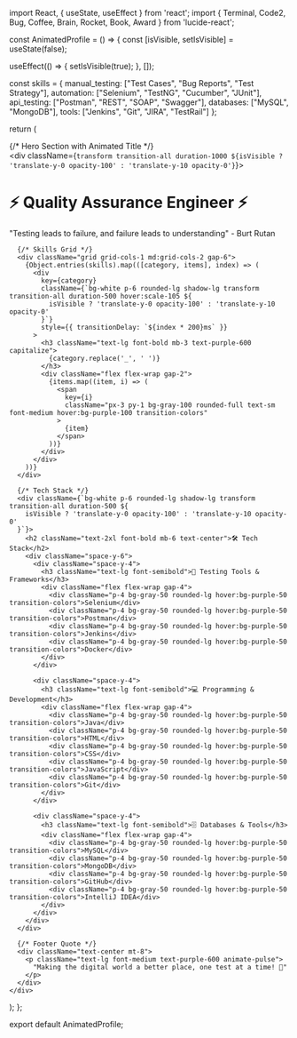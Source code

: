 import React, { useState, useEffect } from 'react';
import { Terminal, Code2, Bug, Coffee, Brain, Rocket, Book, Award } from 'lucide-react';

const AnimatedProfile = () => {
  const [isVisible, setIsVisible] = useState(false);
  
  useEffect(() => {
    setIsVisible(true);
  }, []);

  const skills = {
    manual_testing: ["Test Cases", "Bug Reports", "Test Strategy"],
    automation: ["Selenium", "TestNG", "Cucumber", "JUnit"],
    api_testing: ["Postman", "REST", "SOAP", "Swagger"],
    databases: ["MySQL", "MongoDB"],
    tools: ["Jenkins", "Git", "JIRA", "TestRail"]
  };

  return (
    <div className="w-full max-w-4xl mx-auto p-8 space-y-8">
      {/* Hero Section with Animated Title */}
      <div className="relative overflow-hidden rounded-lg bg-gradient-to-r from-purple-600 to-blue-600 p-8 text-white">
        <div className={`transform transition-all duration-1000 ${isVisible ? 'translate-y-0 opacity-100' : 'translate-y-10 opacity-0'}`}>
          <h1 className="text-4xl font-bold mb-4">⚡ Quality Assurance Engineer ⚡</h1>
          <p className="text-xl font-light">"Testing leads to failure, and failure leads to understanding" - Burt Rutan</p>
          <div className="mt-4 flex space-x-4">
            <Terminal className="animate-bounce" />
            <Code2 className="animate-pulse" />
            <Bug className="animate-spin-slow" />
          </div>
        </div>
      </div>

      {/* Skills Grid */}
      <div className="grid grid-cols-1 md:grid-cols-2 gap-6">
        {Object.entries(skills).map(([category, items], index) => (
          <div
            key={category}
            className={`bg-white p-6 rounded-lg shadow-lg transform transition-all duration-500 hover:scale-105 ${
              isVisible ? 'translate-y-0 opacity-100' : 'translate-y-10 opacity-0'
            }`}
            style={{ transitionDelay: `${index * 200}ms` }}
          >
            <h3 className="text-lg font-bold mb-3 text-purple-600 capitalize">
              {category.replace('_', ' ')}
            </h3>
            <div className="flex flex-wrap gap-2">
              {items.map((item, i) => (
                <span
                  key={i}
                  className="px-3 py-1 bg-gray-100 rounded-full text-sm font-medium hover:bg-purple-100 transition-colors"
                >
                  {item}
                </span>
              ))}
            </div>
          </div>
        ))}
      </div>

      {/* Tech Stack */}
      <div className={`bg-white p-6 rounded-lg shadow-lg transform transition-all duration-500 ${
        isVisible ? 'translate-y-0 opacity-100' : 'translate-y-10 opacity-0'
      }`}>
        <h2 className="text-2xl font-bold mb-6 text-center">🛠 Tech Stack</h2>
        <div className="space-y-6">
          <div className="space-y-4">
            <h3 className="text-lg font-semibold">🔧 Testing Tools & Frameworks</h3>
            <div className="flex flex-wrap gap-4">
              <div className="p-4 bg-gray-50 rounded-lg hover:bg-purple-50 transition-colors">Selenium</div>
              <div className="p-4 bg-gray-50 rounded-lg hover:bg-purple-50 transition-colors">Postman</div>
              <div className="p-4 bg-gray-50 rounded-lg hover:bg-purple-50 transition-colors">Jenkins</div>
              <div className="p-4 bg-gray-50 rounded-lg hover:bg-purple-50 transition-colors">Docker</div>
            </div>
          </div>
          
          <div className="space-y-4">
            <h3 className="text-lg font-semibold">💻 Programming & Development</h3>
            <div className="flex flex-wrap gap-4">
              <div className="p-4 bg-gray-50 rounded-lg hover:bg-purple-50 transition-colors">Java</div>
              <div className="p-4 bg-gray-50 rounded-lg hover:bg-purple-50 transition-colors">HTML</div>
              <div className="p-4 bg-gray-50 rounded-lg hover:bg-purple-50 transition-colors">CSS</div>
              <div className="p-4 bg-gray-50 rounded-lg hover:bg-purple-50 transition-colors">JavaScript</div>
              <div className="p-4 bg-gray-50 rounded-lg hover:bg-purple-50 transition-colors">Git</div>
            </div>
          </div>

          <div className="space-y-4">
            <h3 className="text-lg font-semibold">🗄️ Databases & Tools</h3>
            <div className="flex flex-wrap gap-4">
              <div className="p-4 bg-gray-50 rounded-lg hover:bg-purple-50 transition-colors">MySQL</div>
              <div className="p-4 bg-gray-50 rounded-lg hover:bg-purple-50 transition-colors">MongoDB</div>
              <div className="p-4 bg-gray-50 rounded-lg hover:bg-purple-50 transition-colors">GitHub</div>
              <div className="p-4 bg-gray-50 rounded-lg hover:bg-purple-50 transition-colors">IntelliJ IDEA</div>
            </div>
          </div>
        </div>
      </div>

      {/* Footer Quote */}
      <div className="text-center mt-8">
        <p className="text-lg font-medium text-purple-600 animate-pulse">
          "Making the digital world a better place, one test at a time! 🚀"
        </p>
      </div>
    </div>
  );
};

export default AnimatedProfile;
<!---
Kateryna-Komarova/Kateryna-Komarova is a ✨ special ✨ repository because its `README.md` (this file) appears on your GitHub profile.
You can click the Preview link to take a look at your changes.
--->
